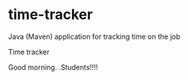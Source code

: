 # time-tracker
Java (Maven) application for tracking time on the job

Time tracker

Good morning. .Students!!!!
